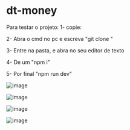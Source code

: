 # dt-money

Para testar o projeto: 
1- copie:

2- Abra o cmd no pc e escreva "git clone "

3- Entre na pasta, e abra no seu editor de texto 

4- De um "npm i"

5- Por final "npm run dev"

![image](https://user-images.githubusercontent.com/100890415/222506189-46d54e1b-bcbe-4571-a813-d21a6ff9dde7.png)

![image](https://user-images.githubusercontent.com/100890415/222506258-0a29b9c1-96d3-47ec-b524-9608c978827d.png)

![image](https://user-images.githubusercontent.com/100890415/222506547-0f9202d5-ecb4-4986-8455-f9814a2b762a.png)

![image](https://user-images.githubusercontent.com/100890415/222506445-9d2ccd8f-8c17-46b4-8917-64c30837e61f.png)

